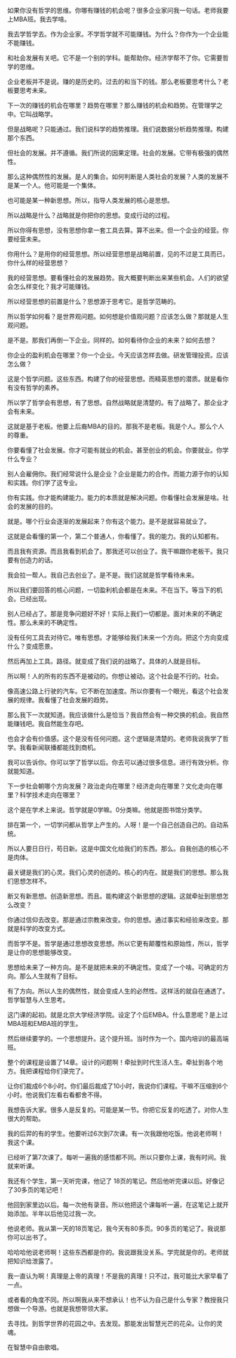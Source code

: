 如果你没有哲学的思维。你哪有赚钱的机会呢？很多企业家问我一句话。老师我要上MBA班。我去学啥。

我去学哲学去。作为企业家。不学哲学就不可能赚钱。为什么？你作为一个企业能不能赚钱。

和社会发展有关吧。它不是一个别的学科。能帮助你。经济学帮不了你。它需要哲学的思维。

企业老板并不是说。赚的是历史的。过去的和当下的钱。那么老板要思考什么？老板要思考未来。

下一次的赚钱的机会在哪里？趋势在哪里？那么赚钱的机会和趋势。在管理学之中。它叫战略学。

但是战略呢？只能通过。我们说科学的趋势推理。我们说数据分析趋势推理。构建那个东西。

但社会的发展。并不遵循。我们所说的因果定理。社会的发展。它带有极强的偶然性。

那么这种偶然性的发展。是人的集合。如何判断是人类社会的发展？人类的发展不是某一个人。他可能是一个集体。

也可能是某一种新思想。所以，指导人类发展的核心是思想。

所以战略是什么？战略就是你把你的思想。变成行动的过程。

所以你得有思想，没有思想你拿一套工具去算。算不出来。但一个企业的经营。你要经营未来。

你用什么？是用你的经营思想。所以经营思想是战略前置，见的不过是工具而已，你什么样的经营思想？

我的经营思想。要看懂社会的发展趋势。我大概要判断出来某些机会。人们的欲望会怎么样变化？我才可能赚钱。

所以经营思想的前置是什么？思想源于思考它。是哲学范畴的。

所以哲学如何看？是世界观问题。如何想是价值观问题？应该怎么做？那就是人生观问题。

是不是。那我们再倒一下企业。同样的。如何看待你企业的未来？如何去想？

你企业的盈利机会在哪里？你一个企业。今天应该怎样去做。研发管理投资。应该怎么做？

这是个哲学问题。这些东西。构建了你的经营思想。而精英思想的潜质。就是看你有没有哲学的素养。

所以学了哲学会有思想，有了思想。自然战略就是清楚的。有了战略了。那企业才会有未来。

这就是基于老板。他要上后裔MBA的目的。那我不是老板。我是个人。那么个人的尊重。

你要看懂了社会发展。你才可能有就业的机会。甚至创业的机会。你要就业。你学什么专业？

别人会雇佣你。我们经常说什么是企业？企业是能力的合作。而能力源于你的认知和实践。你们学了这专业。

你有实践。你才能构建能力。能力的本质就是解决问题。你看懂社会发展是啥。社会的发展的目的。

就是。哪个行业会逐渐的发展起来？你有这个能力。是不是就容易就业了。

这就是会看懂的第一个，第二个普通人，你看懂了。我的能力。我的认知都有。

而且我有资源。而且我看到机会了。那我还可以创业了。我干嘛跟你老板干。我只要有创造力的话。

我会拉一帮人。我自己去创业了。是不是。我们这就是哲学看待未来。

所以我们要回答的核心问题，一切盈利机会都是在未来。不在当下。等当下的机会。已经出现。

别人已经占了。那是竞争问题好不好！实际上我们一切都是。面对未来的不确定性。那么未来的不确定性。

没有任何工具去对待它。唯有思想。才能够给我们未来一个方向。把这个方向变成什么？变成愿景。

然后再加上工具。路径。就变成了我们说的战略了。具体的人就是目标。

所以啊！人的所有的东西不是被动的。你想让被动。这个社会是不行的。社会。

像高速公路上行驶的汽车。它不断在加速度。所以你要有一个眼光，看这个社会发展的规律。我看懂了社会发展的趋势。

那么我下一次就知道。我应该做什么是恰当？我自然会有一种交换的机会。我自然能赚钱吧。我自然能生存吧。

也会才会有价值感。这个是没有任何问题。这个逻辑是清楚的。老师我说我学了哲学。我看新闻联播都能找到商机。

我可以告诉你。你可以学了哲学以后。你去可以通过很多信息。进行有效分析。你就能知道。

下一步社会朝哪个方向发展？政治走向在哪里？经济走向在哪里？文化走向在哪里？科学技术走向在哪里？

这个是在学术上来说。哲学就是0学嘛。0分类嘛。他就是图书馆分类学。

排在第一个，一切学问都从哲学上产生的。人呀！是一个自己创造自己的。自动系统。

所以人要日日行，苟日新。这是中国文化给我们的东西。那么。自我创造的核心不是肉体。

最关键是我们的心灵。我们心灵的创造的。核心的内在。就是我们的思想。那么我们思想怎样不。

断又有新思想。创造新思想。而且。能构建这个新思想的逻辑。这就牵扯到思想怎么改变？

你通过信仰去改变。那是通过宗教来改变。你的思想。通过事实和经验来改变。那就是科学的改变方式。

而哲学不是。哲学是通过思想改变思想。所以它更有颠覆性和原始性，所以，哲学是让你的思想能够改变。

思想给未来了一种方向。是不是就把未来的不确定性。变成了一个啥。可确定的方向。那么人生就有了目标。

有了方向。所以人生的偶然性，就会变成人生的必然性。这样活的就自在通透了。哲学智慧与人生思考。

这门课的起初。就是北京大学经济学院。设定了个后EMBA。什么意思呢？是上过MBA班和EMBA班的学生。

然后继续要学的。一个思想提升。这个提升班。当时作为一个。国内培训的最高端班。

整个的课程是设置了14章。设计的问题啊！牵扯到时代生活人生。牵扯到各个地方。我把课程给你们录完了。

让你们裁成6个8小时。你们最后裁成了10小时，我说你们课程。干嘛不压缩到6个小时。他说我们左看右看都舍不得。

我想告诉大家。很多人是反复的。可能是某一节。你把它反复的吃透了。对你人生很大的帮助。

我的后羿的有的学生。他要听过6次到7次课。有一次我跟他吃饭。他说老师啊！我这个课。

已经听了第7次课了。每听一遍我的感悟都不同。所以只要你上课，我有时间。我就来听课。

我还有个学生，第一天听完课，他记了 18页的笔记。然后他听完课以后。好像记了30多页的笔记吧！

他回到家里边以后。每一次他有录音。所以他把这个课每听一遍，在这笔记上就开始添加。半年以后他见过我一次。

他说老师。我从第一天的18页笔记，我今天有80多页。90多页的笔记了。我说那你可以出书了。

哈哈哈他说老师啊！这些东西都是你的。我说跟我没关系。学完就是你的。老师就把知识给泄露了。

我一直认为啊！真理是上帝的真理！不是我的真理！只不过，我可能比大家早看了一点。

或者看的角度不同。所以啊我从来不想承认！也不认为自己是什么专家？教授我只想做一个导游。也就是我想带领大家。

去寻找。到哲学世界的花园之中。去发现。那能发出智慧光芒的花朵。让你的灵魂。

在智慧中自由歌唱。